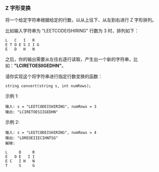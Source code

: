 ### Z 字形变换
将一个给定字符串根据给定的行数，以从上往下、从左到右进行 Z 字形排列。

比如输入字符串为 "LEETCODEISHIRING" 行数为 3 时，排列如下：

```text
L   C   I   R
E T O E S I I G
E   D   H   N
```
之后，你的输出需要从左往右逐行读取，产生出一个新的字符串，比如：**"LCIRETOESIIGEDHN"**。

请你实现这个将字符串进行指定行数变换的函数：

``` text
string convert(string s, int numRows);
```
示例 1:

```text
输入: s = "LEETCODEISHIRING", numRows = 3
输出: "LCIRETOESIIGEDHN"
```
示例 2:

```text
输入: s = "LEETCODEISHIRING", numRows = 4
输出: "LDREOEIIECIHNTSG"
解释:

L     D     R
E   O E   I I
E C   I H   N
T     S     G
```

